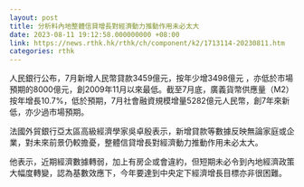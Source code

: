 ```yaml
---
layout: post
title: 分析料內地整體信貸增長對經濟動力推動作用未必太大
date: 2023-08-11 19:12:58.000000000 +08:00
link: https://news.rthk.hk/rthk/ch/component/k2/1713114-20230811.htm
categories: rthk
---
```


人民銀行公布，7月新增人民幣貸款3459億元，按年少增3498億元 ，亦低於市場預期的8000億元，創2009年11月以來最低。截至7月底，廣義貨幣供應量（M2）按年增長10.7%，低於預期，7月社會融資規模增量5282億元人民幣，創7年來新低，亦少過市場預期。

法國外貿銀行亞太區高級經濟學家吳卓殷表示，新增貸款等數據反映無論家庭或企業，對未來前景仍較擔憂，整體信貸增長對經濟動力推動作用未必太大。

他表示，近期經濟數據轉弱，加上有房企或會違約，但短期未必令到內地經濟政策大幅度轉變，認為基數效應下，今年要達到中央定下經濟增長目標亦非很困難。
